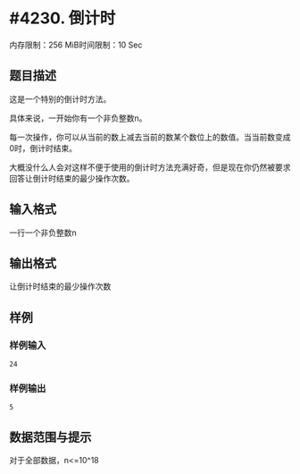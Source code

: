 # #4230. 倒计时

内存限制：256 MiB时间限制：10 Sec

## 题目描述

这是一个特别的倒计时方法。

具体来说，一开始你有一个非负整数n。

每一次操作，你可以从当前的数上减去当前的数某个数位上的数值。当当前数变成0时，倒计时结束。

大概没什么人会对这样不便于使用的倒计时方法充满好奇，但是现在你仍然被要求回答让倒计时结束的最少操作次数。

## 输入格式

一行一个非负整数n

## 输出格式

让倒计时结束的最少操作次数

## 样例

### 样例输入

    
    24
    

### 样例输出

    
    5
    

## 数据范围与提示

对于全部数据，n<=10^18
